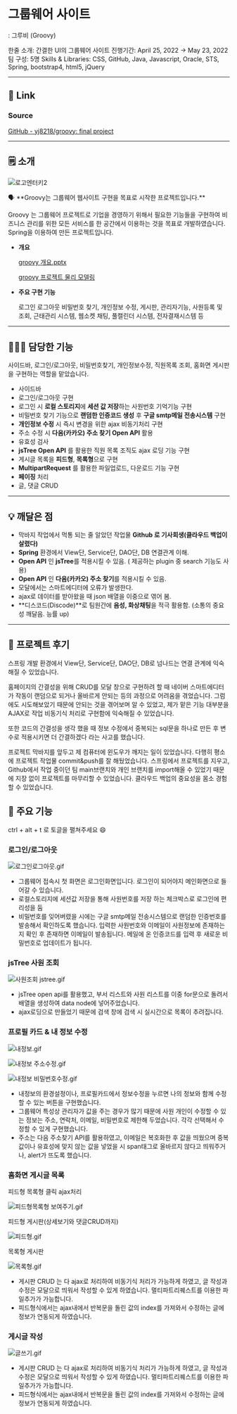 # 그룹웨어 사이트
: 그루비 (Groovy)

한줄 소개: 간결한 UI의 그룹웨어 사이트
진행기간: April 25, 2022 → May 23, 2022
팀 구성: 5명
Skills & Libraries: CSS, GitHub, Java, Javascript, Oracle, STS, Spring, bootstrap4, html5, jQuery

---

## 🔗 Link

### **Source**

[GitHub - yj8218/groovy: final project](https://github.com/yj8218/groovy)

---

## 🗒️  소개

![로고엔터키2](https://github.com/user-attachments/assets/1fd48602-5d5a-4141-ae79-b78558fc5d31)


<aside>
🗣 **Groovy는 그룹웨어 웹사이트 구현을 목표로 시작한 프로젝트입니다.**

Groovy 는 그룹웨어 프로젝트로 기업을 경영하기 위해서 필요한 기능들을 구현하여 비즈니스 관리를 위한 모든 서비스를 한 공간에서 이용하는 것을 목표로 개발하였습니다. Spring을 이용하여 만든 프로젝트입니다.

</aside>

- **개요**
    
    [groovy 개요.pptx](%E1%84%80%E1%85%B3%E1%84%85%E1%85%AE%E1%86%B8%E1%84%8B%E1%85%B0%E1%84%8B%E1%85%A5%20%E1%84%89%E1%85%A1%E1%84%8B%E1%85%B5%E1%84%90%E1%85%B3%20%E1%84%80%E1%85%B3%E1%84%85%E1%85%AE%E1%84%87%E1%85%B5%20(Groovy)%204a903246312747af99fe6241a66c9ce3/groovy_%EA%B0%9C%EC%9A%94.pptx)
    
    [groovy 프로젝트 물리 모델링](https://www.notion.so/groovy-f7b1afd0b6364be787c4e17a9f325950?pvs=21)
    
- **주요 구현 기능**
    
     로그인 로그아웃 비밀번호 찾기, 개인정보 수정, 게시판, 관리자기능, 사원등록 및 조회, 근태관리 시스템, 웹소켓 채팅, 풀캘린더 시스템, 전자결재시스템 등 
    

---

## 🙋🏻‍♀️ 담당한 기능

 사이드바, 로그인/로그아웃, 비밀번호찾기, 개인정보수정, 직원목록 조회, 홈화면 게시판을 구현하는 역할을 맡았습니다.

- 사이드바
- 로그인/로그아웃 구현
- 로그인 시 **로컬 스토리지**에 **세션 값 저장**하는 사원번호 기억기능 구현
- 비밀번호 찾기 기능으로 **랜덤한 인증코드 생성** 후 **구글 smtp메일 전송시스템** 구현
- **개인정보 수정** 시 즉시 변경을 위한  ajax 비동기처리 구현
- 주소 수정 시 **다음(카카오) 주소 찾기 Open API** 활용
- 유효성 검사
- **jsTree  Open API** 를 활용한 직원 목록 조직도 ajax 로딩 기능 구현
- 게시글 목록을 **피드형**, **목록형**으로 구현
- **MultipartRequest** 를 활용한 파일업로드, 다운로드 기능 구현
- **페이징** 처리
- 글, 댓글 CRUD

---

## 💡 깨달은 점

- 막바지 작업에서 먹통 되는 줄 알았던 작업물 **Github 로 기사회생(클라우드 백업이 살렸다)**
- **Spring** 환경에서 View단, Service단, DAO단, DB 연결관계 이해.
- **Open API** 인 **jsTree**를 적용시킬 수 있음. ( 제공하는 plugin 중 search 기능도 사용)
- **Open API** 인 **다음(카카오) 주소 찾기**를 적용시킬 수 있음.
- 모달에서는 스마트에디터에 오류가 발생한다.
- ajax로 데이터를 받아왔을 때 json 배열을 이중으로 엮어 봄.
- **디스코드(Discode)**로 팀원간에 **음성, 화상채팅**을 적극 활용함. (소통의 중요성 깨달음. 능률 up)

---

## 💬 프로젝트 후기

 스프링 개발 환경에서 View단, Service단, DAO단, DB로 넘나드는 연결 관계에 익숙해질 수 있었습니다.

 홈페이지의 간결성을 위해 CRUD를 모달 창으로 구현하려 할 때 네이버 스마트에디터가 작동이 랜덤으로 되거나 올바르게 안되는 등의 과정으로 어려움을 겪었습니다. 그럼에도  시도해보았기 때문에 안되는 것을 겪어보며 알 수 있었고, 제가 맡은 기능 대부분을 AJAX로 작업 비동기식 처리로 구현함에 익숙해질 수 있었습니다. 

또한 코드의 간결성을 생각 했을 때 정보 수정에서 중복되는 sql문을 하나로 만든 후 변수로 적용시키면 더 간결하겠다 라는 사고를 했습니다.

프로젝트 막바지를 앞두고 제 컴퓨터에 윈도우가 깨지는 일이 있었습니다. 다행히 평소에 프로젝트 작업물 commit&push를 잘 해뒀었습니다. 스프링에서 프로젝트를 지우고, Github에서 작업 중이던 팀 main브랜치와 개인 브랜치를 import해올 수 있었기 때문에 지장 없이 프로젝트를 마무리할 수 있었습니다. 클라우드 백업의 중요성을 몸소 경험할 수 있었습니다.

## 🔎 주요 기능

ctrl + alt + t 로 토글을 펼쳐주세요 😄

### 로그인/로그아웃

![로그인로그아웃.gif](https://github.com/jaehere/groovy/blob/5e9f5a7f10e42a8b0e534e3634b199ad346adbe0/%E1%84%80%E1%85%B3%E1%84%85%E1%85%AE%E1%86%B8%E1%84%8B%E1%85%B0%E1%84%8B%E1%85%A5%20%E1%84%89%E1%85%A1%E1%84%8B%E1%85%B5%E1%84%90%E1%85%B3%20%E1%84%80%E1%85%B3%E1%84%85%E1%85%AE%E1%84%87%E1%85%B5%20(Groovy)%204a903246312747af99fe6241a66c9ce3/%E1%84%85%E1%85%A9%E1%84%80%E1%85%B3%E1%84%8B%E1%85%B5%E1%86%AB%E1%84%85%E1%85%A9%E1%84%80%E1%85%B3%E1%84%8B%E1%85%A1%E1%84%8B%E1%85%AE%E1%86%BA.gif)

- 그룹웨어 접속시 첫 화면은 로그인화면입니다.
로그인이 되어야지 메인화면으로 들어갈 수 있습니다.
- 로컬스토리지에 세션값 저장을 통해 사원번호를 저장 하는 체크박스로 로그인에 편리성을 둠
- 비밀번호를 잊어버렸을 시에는 구글 smtp메일 전송시스템으로 랜덤한 인증번호를 발송해서 확인하도록 했습니다.
입력한 사원번호와 이메일이 사원정보에 존재하는지 확인 후 존재하면 이메일이 발송됩니다.
메일에 온 인증코드를 입력 후 새로운 비밀번호로 업데이트가 됩니다.

### jsTree 사원 조회

![사원조회 jstree.gif](https://github.com/jaehere/groovy/blob/5e9f5a7f10e42a8b0e534e3634b199ad346adbe0/%E1%84%80%E1%85%B3%E1%84%85%E1%85%AE%E1%86%B8%E1%84%8B%E1%85%B0%E1%84%8B%E1%85%A5%20%E1%84%89%E1%85%A1%E1%84%8B%E1%85%B5%E1%84%90%E1%85%B3%20%E1%84%80%E1%85%B3%E1%84%85%E1%85%AE%E1%84%87%E1%85%B5%20(Groovy)%204a903246312747af99fe6241a66c9ce3/%E1%84%89%E1%85%A1%E1%84%8B%E1%85%AF%E1%86%AB%E1%84%8C%E1%85%A9%E1%84%92%E1%85%AC_jstree.gif)

- jsTree open api를 활용했고, 부서 리스트와 사원 리스트를 이중 for문으로 돌려서 배열을 생성하여 data node에 넣어주었습니다.
- ajax로딩으로 만들었기 때문에 검색 창에 검색 시 실시간으로 목록이 추려집니다.

### 프로필 카드 & 내 정보 수정

![내정보.gif](%E1%84%80%E1%85%B3%E1%84%85%E1%85%AE%E1%86%B8%E1%84%8B%E1%85%B0%E1%84%8B%E1%85%A5%20%E1%84%89%E1%85%A1%E1%84%8B%E1%85%B5%E1%84%90%E1%85%B3%20%E1%84%80%E1%85%B3%E1%84%85%E1%85%AE%E1%84%87%E1%85%B5%20(Groovy)%204a903246312747af99fe6241a66c9ce3/%EB%82%B4%EC%A0%95%EB%B3%B4.gif)

![내정보 주소수정.gif](%E1%84%80%E1%85%B3%E1%84%85%E1%85%AE%E1%86%B8%E1%84%8B%E1%85%B0%E1%84%8B%E1%85%A5%20%E1%84%89%E1%85%A1%E1%84%8B%E1%85%B5%E1%84%90%E1%85%B3%20%E1%84%80%E1%85%B3%E1%84%85%E1%85%AE%E1%84%87%E1%85%B5%20(Groovy)%204a903246312747af99fe6241a66c9ce3/%EB%82%B4%EC%A0%95%EB%B3%B4_%EC%A3%BC%EC%86%8C%EC%88%98%EC%A0%95.gif)

![내정보 비밀번호수정.gif](%E1%84%80%E1%85%B3%E1%84%85%E1%85%AE%E1%86%B8%E1%84%8B%E1%85%B0%E1%84%8B%E1%85%A5%20%E1%84%89%E1%85%A1%E1%84%8B%E1%85%B5%E1%84%90%E1%85%B3%20%E1%84%80%E1%85%B3%E1%84%85%E1%85%AE%E1%84%87%E1%85%B5%20(Groovy)%204a903246312747af99fe6241a66c9ce3/%EB%82%B4%EC%A0%95%EB%B3%B4_%EB%B9%84%EB%B0%80%EB%B2%88%ED%98%B8%EC%88%98%EC%A0%95.gif)

- 내정보의 환경설정이나, 프로필카드에서 정보수정을 누르면 나의 정보와 함께 수정할 수 있는 버튼을 구현했습니다.
- 그룹웨어 특성상 관리자가 값을 주는 경우가 많기 때문에 사원 개인이 수정할 수 있는 정보는 주소, 연락처, 이메일, 비밀번호로 제한해 두었습니다. 각각 선택해서 수정할 수 있게 구현했습니다.
- 주소는 다음 주소찾기 API를 활용하였고, 이메일은 복호화한 후 값을 띄웠으며
중복 값이나 유효성에 맞지 않는 값을 넣었을 시 span태그로 올바르지 않다고 띄워주거나, alert가 뜨도록 했습니다.

### 홈화면 게시글 목록

피드형 목록형 클릭 ajax처리

![피드형목록형 보여주기.gif](https://github.com/jaehere/groovy/blob/5e9f5a7f10e42a8b0e534e3634b199ad346adbe0/%E1%84%80%E1%85%B3%E1%84%85%E1%85%AE%E1%86%B8%E1%84%8B%E1%85%B0%E1%84%8B%E1%85%A5%20%E1%84%89%E1%85%A1%E1%84%8B%E1%85%B5%E1%84%90%E1%85%B3%20%E1%84%80%E1%85%B3%E1%84%85%E1%85%AE%E1%84%87%E1%85%B5%20(Groovy)%204a903246312747af99fe6241a66c9ce3/%E1%84%91%E1%85%B5%E1%84%83%E1%85%B3%E1%84%92%E1%85%A7%E1%86%BC%E1%84%86%E1%85%A9%E1%86%A8%E1%84%85%E1%85%A9%E1%86%A8%E1%84%92%E1%85%A7%E1%86%BC_%E1%84%87%E1%85%A9%E1%84%8B%E1%85%A7%E1%84%8C%E1%85%AE%E1%84%80%E1%85%B5.gif)

피드형 게시판(상세보기와 댓글CRUD까지)

![피드형.gif](%E1%84%80%E1%85%B3%E1%84%85%E1%85%AE%E1%86%B8%E1%84%8B%E1%85%B0%E1%84%8B%E1%85%A5%20%E1%84%89%E1%85%A1%E1%84%8B%E1%85%B5%E1%84%90%E1%85%B3%20%E1%84%80%E1%85%B3%E1%84%85%E1%85%AE%E1%84%87%E1%85%B5%20(Groovy)%204a903246312747af99fe6241a66c9ce3/%ED%94%BC%EB%93%9C%ED%98%95.gif)

목록형 게시판

![목록형.gif](%E1%84%80%E1%85%B3%E1%84%85%E1%85%AE%E1%86%B8%E1%84%8B%E1%85%B0%E1%84%8B%E1%85%A5%20%E1%84%89%E1%85%A1%E1%84%8B%E1%85%B5%E1%84%90%E1%85%B3%20%E1%84%80%E1%85%B3%E1%84%85%E1%85%AE%E1%84%87%E1%85%B5%20(Groovy)%204a903246312747af99fe6241a66c9ce3/%EB%AA%A9%EB%A1%9D%ED%98%95.gif)

- 게시판 CRUD 는 다 ajax로 처리하여 비동기식 처리가 가능하게 하였고,
글 작성과 수정은 모달으로 띄워서 작성할 수 있게 하였습니다.  멀티파트리퀘스트를 이용한 파일추가가 가능합니다.
- 피드형식에서는 ajax내에서 반복문을 돌린 값의 index를 가져와서 수정하는 글에 정보가 연동되게 하였습니다.

### 게시글 작성

![글쓰기.gif](%E1%84%80%E1%85%B3%E1%84%85%E1%85%AE%E1%86%B8%E1%84%8B%E1%85%B0%E1%84%8B%E1%85%A5%20%E1%84%89%E1%85%A1%E1%84%8B%E1%85%B5%E1%84%90%E1%85%B3%20%E1%84%80%E1%85%B3%E1%84%85%E1%85%AE%E1%84%87%E1%85%B5%20(Groovy)%204a903246312747af99fe6241a66c9ce3/%EA%B8%80%EC%93%B0%EA%B8%B0.gif)

- 게시판 CRUD 는 다 ajax로 처리하여 비동기식 처리가 가능하게 하였고,
글 작성과 수정은 모달으로 띄워서 작성할 수 있게 하였습니다.  멀티파트리퀘스트를 이용한 파일추가가 가능합니다.
- 피드형식에서는 ajax내에서 반복문을 돌린 값의 index를 가져와서 수정하는 글에 정보가 연동되게 하였습니다.
